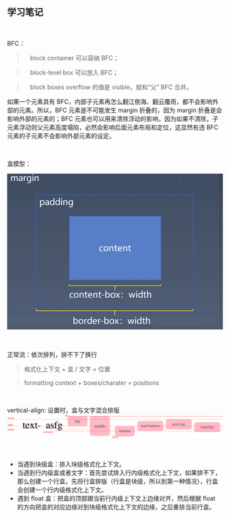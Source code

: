 ## 学习笔记

&nbsp;

BFC：

>　block container 可以容纳 BFC；

>　block-level box 可以放入 BFC；

>　block boxes overflow 的值是 visible，就和“父” BFC 合并。

如果一个元素具有 BFC，内部子元素再怎么翻江倒海、翻云覆雨，都不会影响外部的元素。所以，BFC 元素是不可能发生 margin 折叠的，因为 margin 折叠是会影响外部的元素的；BFC 元素也可以用来清除浮动的影响，因为如果不清除，子元素浮动则父元素高度塌陷，必然会影响后面元素布局和定位，这显然有违 BFC 元素的子元素不会影响外部元素的设定。

&nbsp;

盒模型：

![盒模型](./img/2.jpg "盒模型")

&nbsp;

正常流：依次排列，排不下了换行
> 格式化上下文 + 盒 / 文字 = 位置

> formatting context + boxes/charater = positions

&nbsp;

vertical-align: 设置时，盒与文字混合排版
![vertical-align](./img/1.png "vertical-align")

&nbsp;

* 当遇到块级盒：排入块级格式化上下文。
* 当遇到行内级盒或者文字：首先尝试排入行内级格式化上下文，如果排不下，那么创建一个行盒，先将行盒排版（行盒是块级，所以到第一种情况），行盒会创建一个行内级格式化上下文。
* 遇到 float 盒：把盒的顶部跟当前行内级上下文上边缘对齐，然后根据 float 的方向把盒的对应边缘对到块级格式化上下文的边缘，之后重排当前行盒。
